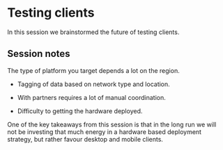 # Testing clients

In this session we brainstormed the future of testing clients.

## Session notes

The type of platform you target depends a lot on the region.

* Tagging of data based on network type and location.

* With partners requires a lot of manual coordination.

* Difficulty to getting the hardware deployed.

One of the key takeaways from this session is that in the long run we will not
be investing that much energy in a hardware based deployment strategy, but
rather favour desktop and mobile clients.
